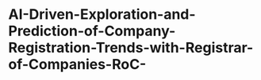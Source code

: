 # AI-Driven-Exploration-and-Prediction-of-Company-Registration-Trends-with-Registrar-of-Companies-RoC-
